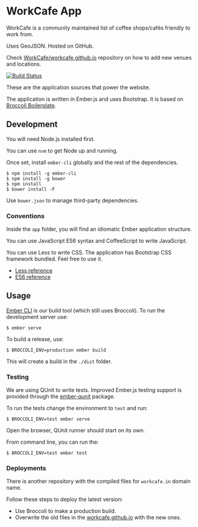 # WorkCafe App

WorkCafe is a community maintained list of coffee shops/cafés friendly to work from.

Uses GeoJSON. Hosted on GitHub.

Check [WorkCafe/workcafe.github.io](https://github.com/WorkCafe/workcafe.github.io) repository on how to add new venues and locations.

[![Build Status](https://travis-ci.org/WorkCafe/app.png?branch=master)](https://travis-ci.org/WorkCafe/app)

These are the application sources that power the website.

The application is written in Ember.js and uses Bootstrap.
It is based on [Broccoli Boilerplate](https://github.com/iMedicare/emberjs-broccoli-boilerplate).

## Development

You will need Node.js installed first.

You can use `nvm` to get Node up and running.

Once set, install `ember-cli` globally and the rest of the dependencies.

    $ npm install -g ember-cli
    $ npm install -g bower
    $ npm install
    $ bower install -F

Use `bower.json` to manage third-party dependencies.

### Conventions

Inside the `app` folder, you will find an idiomatic Ember application structure.

You can use JavaScript ES6 syntax and CoffeeScript to write JavaScript.

You can use Less to write CSS.
The application has Bootstrap CSS framework bundled. Feel free to use it.

* [Less reference](http://lesscss.org/functions/)
* [ES6 reference](https://github.com/square/es6-module-transpiler#supported-es6-module-syntax)

## Usage

[Ember CLI](https://github.com/stefanpenner/ember-cli) is our build tool
(which still uses Broccoli). To run the development server use:

    $ ember serve

To build a release, use:

    $ BROCCOLI_ENV=production ember build

This will create a build in the `./dist` folder.

### Testing

We are using QUnit to write tests.
Improved Ember.js testing support is provided through the
[ember-qunit](https://github.com/rpflorence/ember-qunit) package.

To run the tests change the environment to `test` and run:

    $ BROCCOLI_ENV=test ember serve

Open the browser, QUnit runner should start on its own.

From command line, you can run the:

    $ BROCCOLI_ENV=test ember test

### Deployments

There is another repository with the compiled files for `workcafe.in` domain name.

Follow these steps to deploy the latest version:
* Use Broccoli to make a production build.
* Overwrite the old files in the [workcafe.github.io](https://github.com/WorkCafe/workcafe.github.io) with the new ones.
